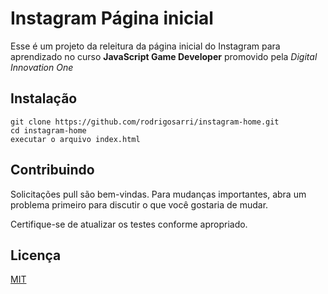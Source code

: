 
# Instagram Página inicial

Esse é um projeto da releitura da página inicial do Instagram para aprendizado no curso **JavaScript Game Developer** promovido pela *Digital Innovation One*

## Instalação

```console
git clone https://github.com/rodrigosarri/instagram-home.git
cd instagram-home
executar o arquivo index.html
```

## Contribuindo 
Solicitações pull são bem-vindas. Para mudanças importantes, abra um problema primeiro para discutir o que você gostaria de mudar.

Certifique-se de atualizar os testes conforme apropriado. 

## Licença
[MIT](https://choosealicense.com/licenses/mit/)
